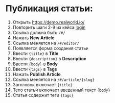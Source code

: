 # Публикация статьи:


1. Открыть https://demo.realworld.io/
2. Повторить шаги 2-9 из кейса [login](./login.md)
3. Ссылка должна быть `/#/`
4. Нажать **New Article**
5. Ссылка меняется на `/#/editor/`
6. Появляется форма создания статьи
7. Ввести `{title}` в **Title**
8. Ввести `{description}` в **Description**
9. Ввести `{body}` в **Body**
10. Ввести `{tags}` в **Tags**
11. Нажать **Publish Article**
12. Ссылка меняется на `/#/article/{slug}`
13. Заголовок включает `{title}`
14. Тело статьи включает введенный текст `{body}`
15. Статья содержит теги `{tags}`